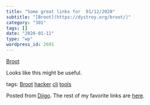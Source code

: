 ```yaml
---
title: "Some great links for  01/12/2020"
subtitle: "[Broot](https://dystroy.org/broot/)"
category: "301"
tags: []
date: "2020-01-11"
type: "wp"
wordpress_id: 2691
---
```

[Broot](https://dystroy.org/broot/) 

Looks like this might be useful. 

 tags: [Broot](https://www.diigo.com/user/pitosalas/Broot) [hacker](https://www.diigo.com/user/pitosalas/hacker) [cli](https://www.diigo.com/user/pitosalas/cli) [tools](https://www.diigo.com/user/pitosalas/tools)

Posted from [Diigo](https://www.diigo.com). The rest of my favorite links are [here](https://www.diigo.com/user/pitosalas).